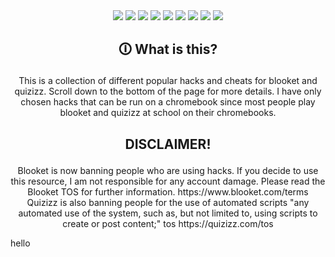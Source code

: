 <div align="center"> <img src="https://img.shields.io/badge/quizizz%20room code-working-success"></img>  <img src="https://img.shields.io/badge/quizizz%20manual answers-working-success"></img>  <img src="https://img.shields.io/badge/quizizz%20force start-untested-important"></img>  <img src="https://img.shields.io/badge/quizizz%20kick-untested-important"></img>  <img src="https://img.shields.io/badge/blooket%20container highlight-untested-important"></img>  <img src="https://img.shields.io/badge/blooket%20answer website-working-success"></img>  <img src="https://img.shields.io/badge/blooket%20all characters-untested-important"></img>  <img src="https://img.shields.io/badge/quizlet%20match hack-working-success"></img>  <img src="https://img.shields.io/badge/quizlet%20gravity hack-working-success"></img></div>


## <p align="center">🛈 What is this?</p>

<p align="center">This is a collection of different popular hacks and cheats for blooket and quizizz. Scroll down to the bottom of the page for more details. I have only chosen hacks that can be run on a chromebook since most people play blooket and quizizz at school on their chromebooks.

## <p align="center">DISCLAIMER!</p>

<p align="center">Blooket is now banning people who are using hacks. If you decide to use this resource, I am not responsible for any account damage. Please read the Blooket TOS for further information. https://www.blooket.com/terms <br>
Quizizz is also banning people for the use of automated scripts "any automated use of the system, such as, but not limited to, using scripts to create or post content;" tos https://quizizz.com/tos</p>

<p style="text-width=700px:">hello</p>
